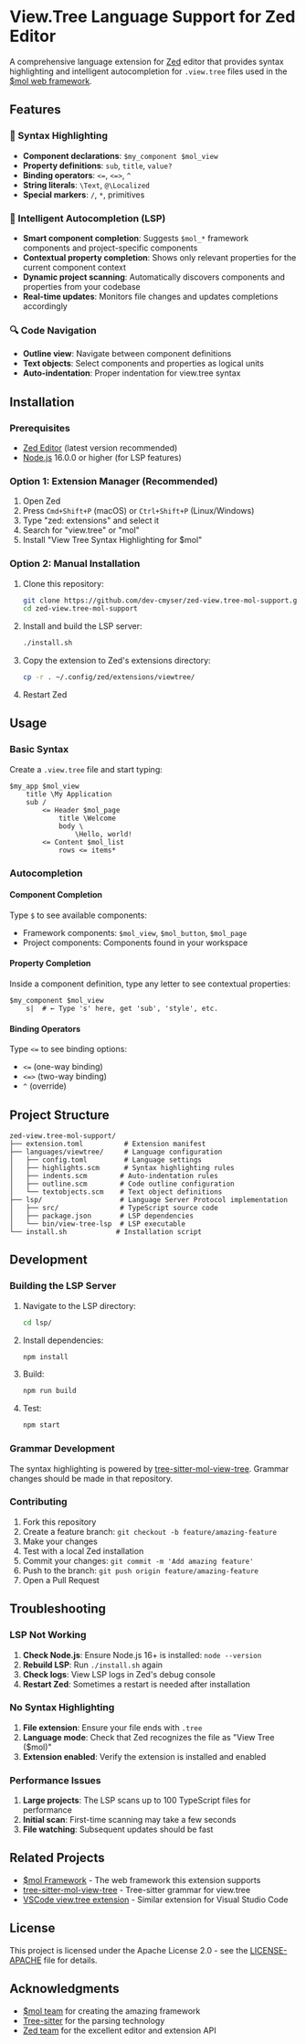 # View.Tree Language Support for Zed Editor

A comprehensive language extension for [Zed](https://zed.dev) editor that provides syntax highlighting and intelligent autocompletion for `.view.tree` files used in the [$mol web framework](https://mol.hyoo.ru).

## Features

### 🎨 Syntax Highlighting
- **Component declarations**: `$my_component $mol_view`
- **Property definitions**: `sub`, `title`, `value?`
- **Binding operators**: `<=`, `<=>`, `^`
- **String literals**: `\Text`, `@\Localized`
- **Special markers**: `/`, `*`, primitives

### 🧠 Intelligent Autocompletion (LSP)
- **Smart component completion**: Suggests `$mol_*` framework components and project-specific components
- **Contextual property completion**: Shows only relevant properties for the current component context
- **Dynamic project scanning**: Automatically discovers components and properties from your codebase
- **Real-time updates**: Monitors file changes and updates completions accordingly

### 🔍 Code Navigation
- **Outline view**: Navigate between component definitions
- **Text objects**: Select components and properties as logical units
- **Auto-indentation**: Proper indentation for view.tree syntax

## Installation

### Prerequisites
- [Zed Editor](https://zed.dev) (latest version recommended)
- [Node.js](https://nodejs.org) 16.0.0 or higher (for LSP features)

### Option 1: Extension Manager (Recommended)
1. Open Zed
2. Press `Cmd+Shift+P` (macOS) or `Ctrl+Shift+P` (Linux/Windows)
3. Type "zed: extensions" and select it
4. Search for "view.tree" or "mol"
5. Install "View Tree Syntax Highlighting for $mol"

### Option 2: Manual Installation
1. Clone this repository:
   ```bash
   git clone https://github.com/dev-cmyser/zed-view.tree-mol-support.git
   cd zed-view.tree-mol-support
   ```

2. Install and build the LSP server:
   ```bash
   ./install.sh
   ```

3. Copy the extension to Zed's extensions directory:
   ```bash
   cp -r . ~/.config/zed/extensions/viewtree/
   ```

4. Restart Zed

## Usage

### Basic Syntax
Create a `.view.tree` file and start typing:

```tree
$my_app $mol_view
    title \My Application
    sub /
        <= Header $mol_page
            title \Welcome
            body \
                \Hello, world!
        <= Content $mol_list
            rows <= items*
```

### Autocompletion

#### Component Completion
Type `$` to see available components:
- Framework components: `$mol_view`, `$mol_button`, `$mol_page`
- Project components: Components found in your workspace

#### Property Completion
Inside a component definition, type any letter to see contextual properties:
```tree
$my_component $mol_view
    s|  # ← Type 's' here, get 'sub', 'style', etc.
```

#### Binding Operators
Type `<=` to see binding options:
- `<=` (one-way binding)
- `<=>` (two-way binding)
- `^` (override)

## Project Structure

```
zed-view.tree-mol-support/
├── extension.toml          # Extension manifest
├── languages/viewtree/     # Language configuration
│   ├── config.toml         # Language settings
│   ├── highlights.scm      # Syntax highlighting rules
│   ├── indents.scm        # Auto-indentation rules
│   ├── outline.scm        # Code outline configuration
│   └── textobjects.scm    # Text object definitions
├── lsp/                   # Language Server Protocol implementation
│   ├── src/               # TypeScript source code
│   ├── package.json       # LSP dependencies
│   └── bin/view-tree-lsp  # LSP executable
└── install.sh            # Installation script
```

## Development

### Building the LSP Server

1. Navigate to the LSP directory:
   ```bash
   cd lsp/
   ```

2. Install dependencies:
   ```bash
   npm install
   ```

3. Build:
   ```bash
   npm run build
   ```

4. Test:
   ```bash
   npm start
   ```

### Grammar Development

The syntax highlighting is powered by [tree-sitter-mol-view-tree](https://github.com/Dev-cmyser/tree-sitter-mol-view-tree). Grammar changes should be made in that repository.

### Contributing

1. Fork this repository
2. Create a feature branch: `git checkout -b feature/amazing-feature`
3. Make your changes
4. Test with a local Zed installation
5. Commit your changes: `git commit -m 'Add amazing feature'`
6. Push to the branch: `git push origin feature/amazing-feature`
7. Open a Pull Request

## Troubleshooting

### LSP Not Working

1. **Check Node.js**: Ensure Node.js 16+ is installed: `node --version`
2. **Rebuild LSP**: Run `./install.sh` again
3. **Check logs**: View LSP logs in Zed's debug console
4. **Restart Zed**: Sometimes a restart is needed after installation

### No Syntax Highlighting

1. **File extension**: Ensure your file ends with `.tree`
2. **Language mode**: Check that Zed recognizes the file as "View Tree ($mol)"
3. **Extension enabled**: Verify the extension is installed and enabled

### Performance Issues

1. **Large projects**: The LSP scans up to 100 TypeScript files for performance
2. **Initial scan**: First-time scanning may take a few seconds
3. **File watching**: Subsequent updates should be fast

## Related Projects

- [$mol Framework](https://github.com/hyoo-ru/mol) - The web framework this extension supports
- [tree-sitter-mol-view-tree](https://github.com/Dev-cmyser/tree-sitter-mol-view-tree) - Tree-sitter grammar for view.tree
- [VSCode view.tree extension](https://github.com/stan-donarise/view.tree-language) - Similar extension for Visual Studio Code

## License

This project is licensed under the Apache License 2.0 - see the [LICENSE-APACHE](LICENSE-APACHE) file for details.

## Acknowledgments

- [$mol team](https://github.com/hyoo-ru) for creating the amazing framework
- [Tree-sitter](https://tree-sitter.github.io/) for the parsing technology
- [Zed team](https://zed.dev) for the excellent editor and extension API